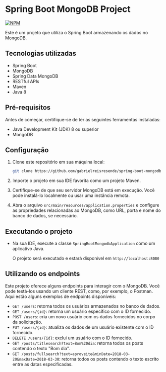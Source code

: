 # Spring Boot MongoDB Project
[![NPM](https://img.shields.io/npm/l/react)](https://github.com/gabrielreisresende/spring-boot-mongodb/blob/main/LICENSE)

Este é um projeto que utiliza o Spring Boot armazenando os dados no MongoDB.

## Tecnologias utilizadas
- Spring Boot
- MongoDB
- Spring Data MongoDB
- RESTful APIs
- Maven
- Java 8

## Pré-requisitos

Antes de começar, certifique-se de ter as seguintes ferramentas instaladas:

- Java Development Kit (JDK) 8 ou superior
- MongoDB

## Configuração

1. Clone este repositório em sua máquina local:

   ```bash
   git clone https://github.com/gabrielreisresende/spring-boot-mongodb.git


2. Importe o projeto em sua IDE favorita como um projeto Maven.

3. Certifique-se de que seu servidor MongoDB está em execução. Você pode instalá-lo localmente ou usar uma instância remota.

4. Abra o arquivo `src/main/resources/application.properties` e configure as propriedades relacionadas ao MongoDB, como URL, porta e nome do banco de dados, se necessário.

## Executando o projeto

- Na sua IDE, execute a classe `SpringBootMongodbApplication` como um aplicativo Java.

  O projeto será executado e estará disponível em `http://localhost:8080`

## Utilizando os endpoints

Este projeto oferece alguns endpoints para interagir com o MongoDB. Você pode testá-los usando um cliente REST, como, por exemplo, o Postman. Aqui estão alguns exemplos de endpoints disponíveis:

- `GET /users`: retorna todos os usuários armazenados no banco de dados.
- `GET /users/{id}`: retorna um usuário específico com o ID fornecido.
- `POST /users`: cria um novo usuário com os dados fornecidos no corpo da solicitação.
- `PUT /users/{id}`: atualiza os dados de um usuário existente com o ID fornecido.
- `DELETE /users/{id}`: exclui um usuário com o ID fornecido.
- `GET /posts/titlesearch?text=Bom%20dia`: retorna todos os posts contendo o texto "Bom dia".
- `GET /posts/fullsearch?text=aproveite&minDate=2018-03-20&maxDate=2018-03-30`: retorna todos os posts contendo o texto escrito entre as datas especificadas.


